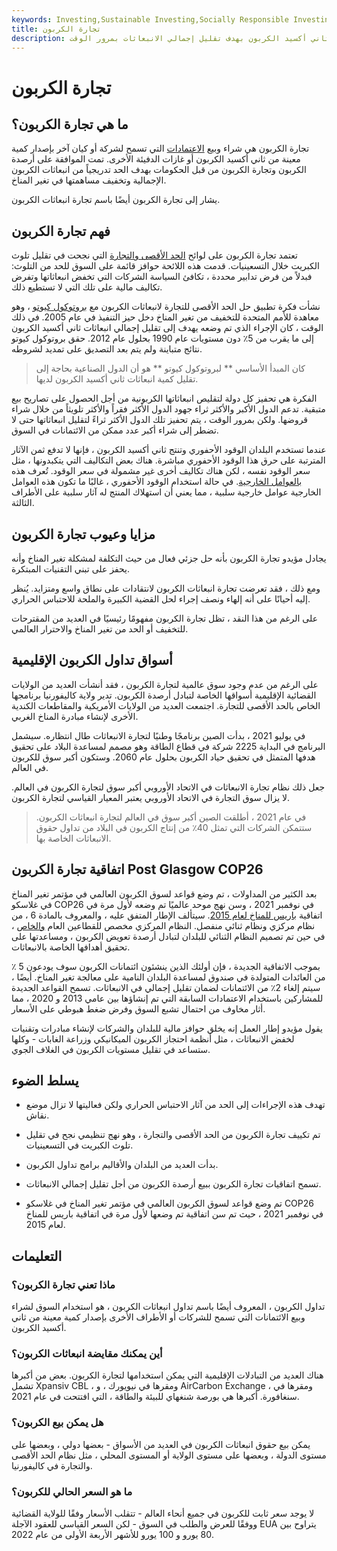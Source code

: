 ```yaml
---
keywords: Investing,Sustainable Investing,Socially Responsible Investing
title: تجارة الكربون
description: تجارة الكربون هي بيع الأرصدة التي تسمح بمستوى معين من انبعاثات ثاني أكسيد الكربون بهدف تقليل إجمالي الانبعاثات بمرور الوقت.
---
```


# تجارة الكربون
## ما هي تجارة الكربون؟

تجارة الكربون هي شراء وبيع [الاعتمادات](/carbon_credit) التي تسمح لشركة أو كيان آخر بإصدار كمية معينة من ثاني أكسيد الكربون أو غازات الدفيئة الأخرى. تمت الموافقة على أرصدة الكربون وتجارة الكربون من قبل الحكومات بهدف الحد تدريجياً من انبعاثات الكربون الإجمالية وتخفيف مساهمتها في تغير المناخ.

يشار إلى تجارة الكربون أيضًا باسم تجارة انبعاثات الكربون.

## فهم تجارة الكربون

تعتمد تجارة الكربون على لوائح [الحد الأقصى والتجارة](/cap-and-trade) التي نجحت في تقليل تلوث الكبريت خلال التسعينيات. قدمت هذه اللائحة حوافز قائمة على السوق للحد من التلوث: فبدلاً من فرض تدابير محددة ، تكافئ السياسة الشركات التي تخفض انبعاثاتها وتفرض تكاليف مالية على تلك التي لا تستطيع ذلك.

نشأت فكرة تطبيق حل الحد الأقصى للتجارة لانبعاثات الكربون مع [بروتوكول كيوتو](/kyoto) ، وهو معاهدة للأمم المتحدة للتخفيف من تغير المناخ دخل حيز التنفيذ في عام 2005. في ذلك الوقت ، كان الإجراء الذي تم وضعه يهدف إلى تقليل إجمالي انبعاثات ثاني أكسيد الكربون إلى ما يقرب من 5٪ دون مستويات عام 1990 بحلول عام 2012. حقق بروتوكول كيوتو نتائج متباينة ولم يتم بعد التصديق على تمديد لشروطه.

> كان المبدأ الأساسي ** لبروتوكول كيوتو ** هو أن الدول الصناعية بحاجة إلى تقليل كمية انبعاثات ثاني أكسيد الكربون لديها.

>

الفكرة هي تحفيز كل دولة لتقليص انبعاثاتها الكربونية من أجل الحصول على تصاريح بيع متبقية. تدعم الدول الأكبر والأكثر ثراء جهود الدول الأكثر فقراً والأكثر تلويثاً من خلال شراء قروضها. ولكن بمرور الوقت ، يتم تحفيز تلك الدول الأكثر ثراءً لتقليل انبعاثاتها حتى لا تضطر إلى شراء أكبر عدد ممكن من الائتمانات في السوق.

عندما تستخدم البلدان الوقود الأحفوري وتنتج ثاني أكسيد الكربون ، فإنها لا تدفع ثمن الآثار المترتبة على حرق هذا الوقود الأحفوري مباشرة. هناك بعض التكاليف التي يتكبدونها ، مثل سعر الوقود نفسه ، لكن هناك تكاليف أخرى غير مشمولة في سعر الوقود. تُعرف هذه [بالعوامل الخارجية](/externality). في حالة استخدام الوقود الأحفوري ، غالبًا ما تكون هذه العوامل الخارجية عوامل خارجية سلبية ، مما يعني أن استهلاك المنتج له آثار سلبية على الأطراف الثالثة.

## مزايا وعيوب تجارة الكربون

يجادل مؤيدو تجارة الكربون بأنه حل جزئي فعال من حيث التكلفة لمشكلة تغير المناخ وأنه يحفز على تبني التقنيات المبتكرة.

ومع ذلك ، فقد تعرضت تجارة انبعاثات الكربون لانتقادات على نطاق واسع ومتزايد. يُنظر إليه أحيانًا على أنه إلهاء ونصف إجراء لحل القضية الكبيرة والملحة للاحتباس الحراري.

على الرغم من هذا النقد ، تظل تجارة الكربون مفهومًا رئيسيًا في العديد من المقترحات للتخفيف أو الحد من تغير المناخ والاحترار العالمي.

## أسواق تداول الكربون الإقليمية

على الرغم من عدم وجود سوق عالمية لتجارة الكربون ، فقد أنشأت العديد من الولايات القضائية الإقليمية أسواقها الخاصة لتبادل أرصدة الكربون. تدير ولاية كاليفورنيا برنامجها الخاص بالحد الأقصى للتجارة. اجتمعت العديد من الولايات الأمريكية والمقاطعات الكندية الأخرى لإنشاء مبادرة المناخ الغربي.

في يوليو 2021 ، بدأت الصين برنامجًا وطنيًا لتجارة الانبعاثات طال انتظاره. سيشمل البرنامج في البداية 2225 شركة في قطاع الطاقة وهو مصمم لمساعدة البلاد على تحقيق هدفها المتمثل في تحقيق حياد الكربون بحلول عام 2060. وستكون أكبر سوق للكربون في العالم.

جعل ذلك نظام تجارة الانبعاثات في الاتحاد الأوروبي أكبر سوق لتجارة الكربون في العالم. لا يزال سوق التجارة في الاتحاد الأوروبي يعتبر المعيار القياسي لتجارة الكربون.

> في عام 2021 ، أطلقت الصين أكبر سوق في العالم لتجارة انبعاثات الكربون. ستتمكن الشركات التي تمثل 40٪ من إنتاج الكربون في البلاد من تداول حقوق الانبعاثات الخاصة بها.

>

## اتفاقية تجارة الكربون Post Glasgow COP26

بعد الكثير من المداولات ، تم وضع قواعد لسوق الكربون العالمي في مؤتمر تغير المناخ في غلاسكو COP26 في نوفمبر 2021 ، وسن نهج موحد عالميًا تم وضعه لأول مرة في اتفاقية [باريس للمناخ لعام 2015](/paris-agreementcop21). سيتألف الإطار المتفق عليه ، والمعروف بالمادة 6 ، من نظام مركزي ونظام ثنائي منفصل. النظام المركزي مخصص للقطاعين العام [والخاص](/private-sector) ، في حين تم تصميم النظام الثنائي للبلدان لتبادل أرصدة تعويض الكربون ، ومساعدتها على تحقيق أهدافها الخاصة بالانبعاثات.

بموجب الاتفاقية الجديدة ، فإن أولئك الذين ينشئون ائتمانات الكربون سوف يودعون 5 ٪ من العائدات المتولدة في صندوق لمساعدة البلدان النامية على معالجة تغير المناخ. أيضًا ، سيتم إلغاء 2٪ من الائتمانات لضمان تقليل إجمالي في الانبعاثات. تسمح القواعد الجديدة للمشاركين باستخدام الاعتمادات السابقة التي تم إنشاؤها بين عامي 2013 و 2020 ، مما أثار مخاوف من احتمال تشبع السوق وفرض ضغط هبوطي على الأسعار.

يقول مؤيدو إطار العمل إنه يخلق حوافز مالية للبلدان والشركات لإنشاء مبادرات وتقنيات لخفض الانبعاثات ، مثل أنظمة احتجاز الكربون الميكانيكي وزراعة الغابات - وكلها ستساعد في تقليل مستويات الكربون في الغلاف الجوي.

## يسلط الضوء

- تهدف هذه الإجراءات إلى الحد من آثار الاحتباس الحراري ولكن فعاليتها لا تزال موضع نقاش.

- تم تكييف تجارة الكربون من الحد الأقصى والتجارة ، وهو نهج تنظيمي نجح في تقليل تلوث الكبريت في التسعينيات.

- بدأت العديد من البلدان والأقاليم برامج تداول الكربون.

- تسمح اتفاقيات تجارة الكربون ببيع أرصدة الكربون من أجل تقليل إجمالي الانبعاثات.

- تم وضع قواعد لسوق الكربون العالمي في مؤتمر تغير المناخ في غلاسكو COP26 في نوفمبر 2021 ، حيث تم سن اتفاقية تم وضعها لأول مرة في اتفاقية باريس للمناخ لعام 2015.

## التعليمات

### ماذا تعني تجارة الكربون؟

تداول الكربون ، المعروف أيضًا باسم تداول انبعاثات الكربون ، هو استخدام السوق لشراء وبيع الائتمانات التي تسمح للشركات أو الأطراف الأخرى بإصدار كمية معينة من ثاني أكسيد الكربون.

### أين يمكنك مقايضة انبعاثات الكربون؟

هناك العديد من التبادلات الإقليمية التي يمكن استخدامها لتجارة الكربون. بعض من أكبرها تشمل Xpansiv CBL ، ومقرها في نيويورك ، و AirCarbon Exchange ، ومقرها في سنغافورة. أكبرها هي بورصة شنغهاي للبيئة والطاقة ، التي افتتحت في عام 2021.

### هل يمكن بيع الكربون؟

يمكن بيع حقوق انبعاثات الكربون في العديد من الأسواق - بعضها دولي ، وبعضها على مستوى الدولة ، وبعضها على مستوى الولاية أو المستوى المحلي ، مثل نظام الحد الأقصى والتجارة في كاليفورنيا.

### ما هو السعر الحالي للكربون؟

لا يوجد سعر ثابت للكربون في جميع أنحاء العالم - تتقلب الأسعار وفقًا للولاية القضائية ووفقًا للعرض والطلب في السوق - لكن السعر القياسي للعقود الآجلة EUA يتراوح بين 80 يورو و 100 يورو للأشهر الأربعة الأولى من عام 2022.

